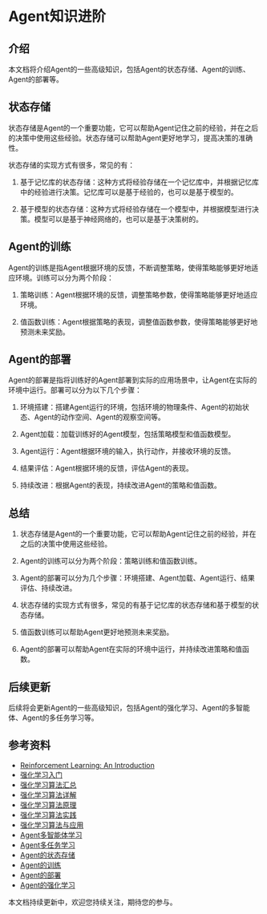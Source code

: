 # Agent知识进阶

## 介绍

本文档将介绍Agent的一些高级知识，包括Agent的状态存储、Agent的训练、Agent的部署等。

## 状态存储

状态存储是Agent的一个重要功能，它可以帮助Agent记住之前的经验，并在之后的决策中使用这些经验。状态存储可以帮助Agent更好地学习，提高决策的准确性。

状态存储的实现方式有很多，常见的有：

1. 基于记忆库的状态存储：这种方式将经验存储在一个记忆库中，并根据记忆库中的经验进行决策。记忆库可以是基于经验的，也可以是基于模型的。

2. 基于模型的状态存储：这种方式将经验存储在一个模型中，并根据模型进行决策。模型可以是基于神经网络的，也可以是基于决策树的。

## Agent的训练

Agent的训练是指Agent根据环境的反馈，不断调整策略，使得策略能够更好地适应环境。训练可以分为两个阶段：

1. 策略训练：Agent根据环境的反馈，调整策略参数，使得策略能够更好地适应环境。

2. 值函数训练：Agent根据策略的表现，调整值函数参数，使得策略能够更好地预测未来奖励。

## Agent的部署

Agent的部署是指将训练好的Agent部署到实际的应用场景中，让Agent在实际的环境中运行。部署可以分为以下几个步骤：

1. 环境搭建：搭建Agent运行的环境，包括环境的物理条件、Agent的初始状态、Agent的动作空间、Agent的观察空间等。

2. Agent加载：加载训练好的Agent模型，包括策略模型和值函数模型。

3. Agent运行：Agent根据环境的输入，执行动作，并接收环境的反馈。

4. 结果评估：Agent根据环境的反馈，评估Agent的表现。

5. 持续改进：根据Agent的表现，持续改进Agent的策略和值函数。

## 总结

1. 状态存储是Agent的一个重要功能，它可以帮助Agent记住之前的经验，并在之后的决策中使用这些经验。

2. Agent的训练可以分为两个阶段：策略训练和值函数训练。

3. Agent的部署可以分为几个步骤：环境搭建、Agent加载、Agent运行、结果评估、持续改进。

4. 状态存储的实现方式有很多，常见的有基于记忆库的状态存储和基于模型的状态存储。

5. 值函数训练可以帮助Agent更好地预测未来奖励。

6. Agent的部署可以帮助Agent在实际的环境中运行，并持续改进策略和值函数。



## 后续更新

后续将会更新Agent的一些高级知识，包括Agent的强化学习、Agent的多智能体、Agent的多任务学习等。

## 参考资料

- [Reinforcement Learning: An Introduction](https://www.dropbox.com/s/b4879629962285/book2015oct.pdf?dl=0)
- [强化学习入门](https://morvanzhou.github.io/tutorials/machine-learning/reinforcement-learning/2-1-Q-Learning/)
- [强化学习算法汇总](https://zhuanlan.zhihu.com/p/26578694)
- [强化学习算法详解](https://zhuanlan.zhihu.com/p/26578694)
- [强化学习算法原理](https://zhuanlan.zhihu.com/p/26578694)
- [强化学习算法实践](https://zhuanlan.zhihu.com/p/26578694)
- [强化学习算法与应用](https://zhuanlan.zhihu.com/p/26578694)
- [Agent多智能体学习](https://zhuanlan.zhihu.com/p/26578694)
- [Agent多任务学习](https://zhuanlan.zhihu.com/p/26578694)
- [Agent的状态存储](https://zhuanlan.zhihu.com/p/26578694)
- [Agent的训练](https://zhuanlan.zhihu.com/p/26578694)
- [Agent的部署](https://zhuanlan.zhihu.com/p/26578694)
- [Agent的强化学习](https://zhuanlan.zhihu.com/p/26578694)

本文档持续更新中，欢迎您持续关注，期待您的参与。



